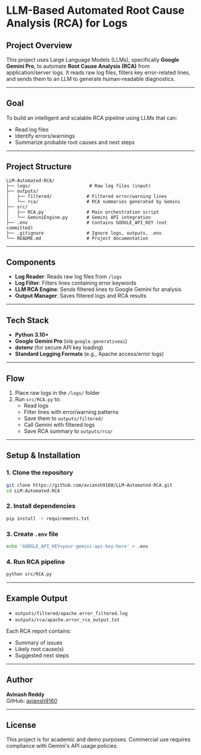 # LLM-Based Automated Root Cause Analysis (RCA) for Logs

##  Project Overview
This project uses Large Language Models (LLMs), specifically **Google Gemini Pro**, to automate **Root Cause Analysis (RCA)** from application/server logs. It reads raw log files, filters key error-related lines, and sends them to an LLM to generate human-readable diagnostics.

---

##  Goal
To build an intelligent and scalable RCA pipeline using LLMs that can:
- Read log files
- Identify errors/warnings
- Summarize probable root causes and next steps

---

##  Project Structure
```
LLM-Automated-RCA/
├── logs/                      # Raw log files (input)
├── outputs/
│   ├── filtered/             # Filtered error/warning lines
│   └── rca/                  # RCA summaries generated by Gemini
├── src/
│   ├── RCA.py                # Main orchestration script
│   └── GeminiEngine.py       # Gemini API integration
├── .env                      # Contains GOOGLE_API_KEY (not committed)
├── .gitignore                # Ignore logs, outputs, .env
└── README.md                 # Project documentation
```

---

##  Components
- **Log Reader**: Reads raw log files from `/logs`
- **Log Filter**: Filters lines containing error keywords
- **LLM RCA Engine**: Sends filtered lines to Google Gemini for analysis
- **Output Manager**: Saves filtered logs and RCA results

---

##  Tech Stack
- **Python 3.10+**
- **Google Gemini Pro** (via `google.generativeai`)
- **dotenv** (for secure API key loading)
- **Standard Logging Formats** (e.g., Apache access/error logs)

---

##  Flow
1. Place raw logs in the `/logs/` folder
2. Run `src/RCA.py` to:
   - Read logs
   - Filter lines with error/warning patterns
   - Save them to `outputs/filtered/`
   - Call Gemini with filtered logs
   - Save RCA summary to `outputs/rca/`

---

##  Setup & Installation

### 1. Clone the repository
```bash
git clone https://github.com/aviansh9160/LLM-Automated-RCA.git
cd LLM-Automated-RCA
```

### 2. Install dependencies
```bash
pip install -r requirements.txt
```

### 3. Create `.env` file
```bash
echo 'GOOGLE_API_KEY=your-gemini-api-key-here' > .env
```

### 4. Run RCA pipeline
```bash
python src/RCA.py
```

---

##  Example Output
- `outputs/filtered/apache.error_filtered.log`
- `outputs/rca/apache.error_rca_output.txt`

Each RCA report contains:
- Summary of issues
- Likely root cause(s)
- Suggested next steps

---

##  Author
**Avinash Reddy**  
GitHub: [aviansh9160](https://github.com/aviansh9160)

---

##  License
This project is for academic and demo purposes. Commercial use requires compliance with Gemini's API usage policies.
